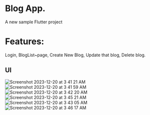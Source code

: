 # Blog App.

A new sample Flutter project
# Features:
Login, BlogList~page, Create New Blog, Update that blog, Delete blog.


## UI
![Screenshot 2023-12-20 at 3 41 21 AM](https://github.com/majharul-islam181/task_blogApp/assets/86792533/78b53874-8579-4e5d-bfcc-1166269cd83f)
![Screenshot 2023-12-20 at 3 41 59 AM](https://github.com/majharul-islam181/task_blogApp/assets/86792533/43f6f1eb-4975-4488-a145-ed96cb2cbf33)
![Screenshot 2023-12-20 at 3 42 20 AM](https://github.com/majharul-islam181/task_blogApp/assets/86792533/157f1882-566e-40f1-89d8-c9731243c82d)
![Screenshot 2023-12-20 at 3 45 21 AM](https://github.com/majharul-islam181/task_blogApp/assets/86792533/84a37f2e-6f73-4172-83e0-86faf8b27d7a)
![Screenshot 2023-12-20 at 3 43 05 AM](https://github.com/majharul-islam181/task_blogApp/assets/86792533/a96783cf-be42-4c1d-aef6-4f15b7c1b8df)
![Screenshot 2023-12-20 at 3 46 17 AM](https://github.com/majharul-islam181/task_blogApp/assets/86792533/cb56bbe8-3e24-49be-9ce7-992e31e3e0e3)
